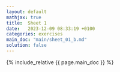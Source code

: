 ```yaml
---
layout: default
mathjax: true
title:  Sheet 1
date:   2023-12-09 08:33:19 +0100
categories: exercises 
main_doc: "main/sheet_01_b.md"
solution: false
---
```




{% include_relative {{ page.main_doc }} %}